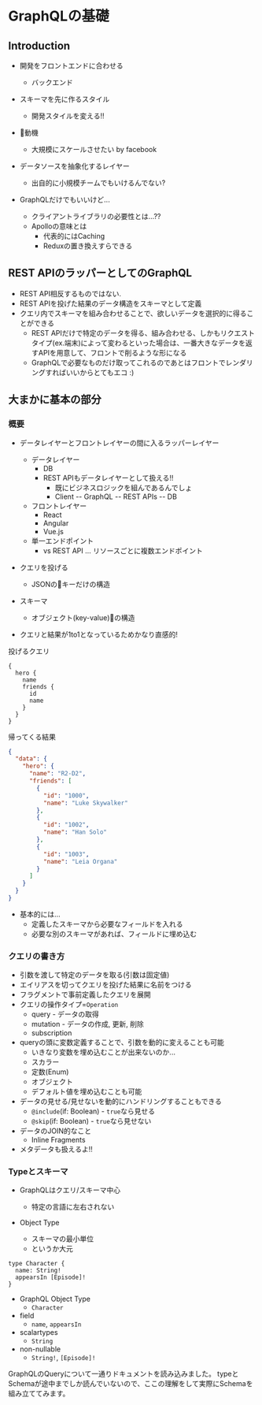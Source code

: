 # GraphQLの基礎

## Introduction

- 開発をフロントエンドに合わせる
  - バックエンド
- スキーマを先に作るスタイル
  - 開発スタイルを変える!!
- 動機
  - 大規模にスケールさせたい by facebook
- データソースを抽象化するレイヤー
  - 出自的に小規模チームでもいけるんでない?

- GraphQLだけでもいいけど...
  - クライアントライブラリの必要性とは...??
  - Apolloの意味とは
    - 代表的にはCaching
    - Reduxの置き換えすらできる

## REST APIのラッパーとしてのGraphQL

- REST API相反するものではない.
- REST APIを投げた結果のデータ構造をスキーマとして定義
- クエリ内でスキーマを組み合わせることで、欲しいデータを選択的に得ることができる
  - REST APIだけで特定のデータを得る、組み合わせる、しかもリクエストタイプ(ex.端末)によって変わるといった場合は、一番大きなデータを返すAPIを用意して、フロントで削るような形になる
  - GraphQLで必要なものだけ取ってこれるのであとはフロントでレンダリングすればいいからとてもエコ :)

## 大まかに基本の部分

### 概要

- データレイヤーとフロントレイヤーの間に入るラッパーレイヤー
  - データレイヤー
    - DB
    - REST APIもデータレイヤーとして扱える!!
      - 既にビジネスロジックを組んであるんでしょ
      - Client -- GraphQL -- REST APIs -- DB
  - フロントレイヤー
    - React
    - Angular
    - Vue.js
  - 単一エンドポイント
    - vs REST API ... リソースごとに複数エンドポイント

- クエリを投げる
  - JSONのキーだけの構造
- スキーマ
  - オブジェクト(key-value)の構造
- クエリと結果が1to1となっているためかなり直感的!

投げるクエリ

```
{
  hero {
    name
    friends {
      id
      name
    }
  }
}
```

帰ってくる結果

```json
{
  "data": {
    "hero": {
      "name": "R2-D2",
      "friends": [
        {
          "id": "1000",
          "name": "Luke Skywalker"
        },
        {
          "id": "1002",
          "name": "Han Solo"
        },
        {
          "id": "1003",
          "name": "Leia Organa"
        }
      ]
    }
  }
}
```

- 基本的には...
  - 定義したスキーマから必要なフィールドを入れる
  - 必要な別のスキーマがあれば、フィールドに埋め込む

### クエリの書き方

- 引数を渡して特定のデータを取る(引数は固定値)
- エイリアスを切ってクエリを投げた結果に名前をつける
- フラグメントで事前定義したクエリを展開
- クエリの操作タイプ=`Operation`
  - query - データの取得
  - mutation - データの作成, 更新, 削除
  - subscription
- queryの頭に変数定義することで、引数を動的に変えることも可能
  - いきなり変数を埋め込むことが出来ないのか...
  - スカラー
  - 定数(Enum)
  - オブジェクト
  - デフォルト値を埋め込むことも可能
- データの見せる/見せないを動的にハンドリングすることもできる
  - `@include`(if: Boolean) - `true`なら見せる
  - `@skip`(if: Boolean) - `true`なら見せない
- データのJOIN的なこと
  - Inline Fragments
- メタデータも扱えるよ!!

### Typeとスキーマ

- GraphQLはクエリ/スキーマ中心
  - 特定の言語に左右されない

- Object Type
  - スキーマの最小単位
  - というか大元

```
type Character {
  name: String!
  appearsIn [Episode]!
}
```

- GraphQL Object Type
  - `Character`
- field
  - `name`, `appearsIn`
- scalartypes
  - `String`
- non-nullable
  - `String!`, `[Episode]!`

GraphQLのQueryについて一通りドキュメントを読み込みました。
typeとSchemaが途中までしか読んでいないので、ここの理解をして実際にSchemaを組み立ててみます。
